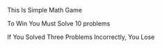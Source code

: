 This Is Simple Math Game

To Win You Must Solve 10 problems

If You Solved Three Problems Incorrectly, You Lose

